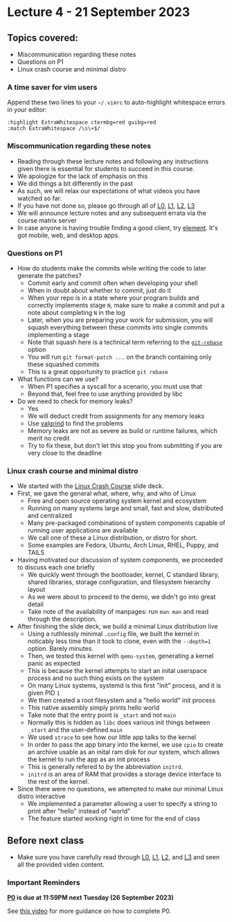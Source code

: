 # Lecture 4 - 21 September 2023

## Topics covered:

* Miscommunication regarding these notes
* Questions on P1
* Linux crash course and minimal distro

### A time saver for vim users

Append these two lines to your `~/.vimrc` to auto-highlight whitespace errors in your editor:

```
:highlight ExtraWhitespace ctermbg=red guibg=red
:match ExtraWhitespace /\s\+$/
```

### Miscommunication regarding these notes

* Reading through these lecture notes and following any instructions given there is essential for students to succeed in this course.
* We apologize for the lack of emphasis on this
* We did things a bit differently in the past
* As such, we will relax our expectations of what videos you have watched so far.
* If you have not done so, please go through all of [L0](L00.md), [L1](L01.md), [L2](L02.md), [L3](L03.md)
* We will announce lecture notes and any subsequent errata via the course matrix server
* In case anyone is having trouble finding a good client, try [element](https://element.io/). It's got mobile, web, and desktop apps.

### Questions on P1

* How do students make the commits while writing the code to later generate the patches?
	* Commit early and commit often when developing your shell
	* When in doubt about whether to commit, just do it
	* When your repo is in a state where your program builds and correctly implements stage `N`, make sure to make a commit and put a note about completing `N` in the log
	* Later, when you are preparing your work for submission, you will squash everything between these commits into single commits implementing a stage
	* Note that squash here is a technical term referring to the [`git-rebase`](https://git-scm.com/docs/git-rebase) option
	* You will run `git format-patch ...` on the branch containing only these squashed commits
	* This is a great opportunity to practice `git rebase` 
* What functions can we use?
	* When P1 specifies a syscall for a scenario, you must use that
	* Beyond that, feel free to use anything provided by libc
* Do we need to check for memory leaks?
	* Yes
	* We will deduct credit from assignments for any memory leaks
	* Use [valgrind](https://valgrind.org/) to find the problems
	* Memory leaks are not as severe as build or runtime failures, which merit no credit
	* Try to fix these, but don't let this stop you from submitting if you are very close to the deadline

### Linux crash course and minimal distro

* We started with the [Linux Crash Course](https://kdlp.underground.software/course/slides/linux_crash_course.html) slide deck.
* First, we gave the general what, where, why, and who of Linux
	* Free and open source operating system kernel and ecosystem
	* Running on many systems large and small, fast and slow, distributed and centralized
	* Many pre-packaged combinations of system components capable of running user applications are available
	* We call one of these a Linux distribution, or distro for short.
	* Some examples are Fedora, Ubuntu, Arch Linux, RHEL, Puppy, and TAILS
* Having motivated our discussion of system components, we proceeded to discuss each one briefly
	* We quickly went through the bootloader, kernel, C standard library, shared libraries, storage configuration, and filesystem hierarchy layout
	* As we were about to proceed to the demo, we didn't go into great detail
	* Take note of the availability of manpages: run `man man` and read through the description.
* After finishing the slide deck, we build a minimal Linux distribution live
	* Using a ruthlessly minimal `.config` file, we built the kernel in noticably less time than it took to clone, even with the `--depth=1` option. Barely minutes.
	* Then, we tested this kernel with `qemu-system`, generating a kernel panic as expected
	* This is because the kernel attempts to start an inital userspace process and no such thing exists on the system
	* On many Linux systems, systemd is this first "init" process, and it is given PID `1`
	* We then created a root filesystem and a "hello world" init process
	* This native assembly simply prints hello world
	* Take note that the entry point is `_start` and not `main`
	* Normally this is hidden as `libc` does various init things between `_start` and the user-defined `main`
	* We used `strace` to see how our little app talks to the kernel
	* In order to pass the app binary into the kernel, we use `cpio` to create an archive usable as an inital ram disk for our system, which allows the kernel to run the app as an init process
	* This is generally refered to by the abbreviation `initrd`. 
	* `initrd` is an area of RAM that provides a storage device interface to the rest of the kernel.
* Since there were no questions, we attempted to make our minimal Linux distro interactive
	* We implemented a parameter allowing a user to specify a string to print after "hello" instead of "world"
	* The feature started working right in time for the end of class

## Before next class

* Make sure you have carefully read through [L0](L00.md), [L1](L01.md), [L2](L02.md), and [L3](L03.md]) and seen all the provided video content. 

### Important Reminders

**[P0](https://kdlp.underground.software/course/fall2023/assignments/P0.md) is due at 11:59PM next Tuesday (26 September 2023)**

See [this video](https://www.youtube.com/watch?v=JqljsuVaUIU) for more guidance on how to complete P0.
